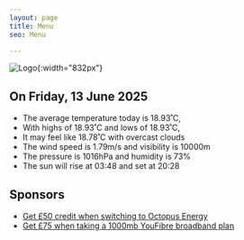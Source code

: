 ```yaml
---
layout: page
title: Menu
seo: Menu

---
```


![Logo](/images/logo.jpg){:width="832px"}

<!-- weather_marker starts -->
## On Friday, 13 June 2025

- The average temperature today is 18.93˚C,
- With highs of 18.93˚C and lows of 18.93˚C,
- It may feel like 18.78˚C with overcast clouds
- The wind speed is 1.79m/s and visibility is 10000m
- The pressure is 1016hPa and humidity is 73%
- The sun will rise at 03:48 and set at 20:28

<!-- weather_marker ends -->

## Sponsors

- [Get £50 credit when switching to Octopus Energy](https://bit.ly/3oD1nnS)
- [Get £75 when taking a 1000mb YouFibre broadband plan](https://aklam.io/91zWhU?)
